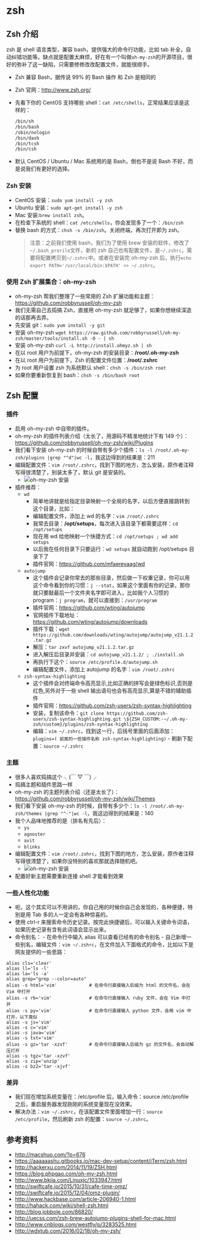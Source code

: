 # zsh

## Zsh 介绍

zsh 是 shell 语言类型，兼容 bash，提供强大的命令行功能，比如 tab 补全，自动纠错功能等。缺点就是配置太麻烦，好在有一个叫做`oh-my-zsh`的开源项目，很好的弥补了这一缺陷，只需要修修改改配置文件，就能很顺手。

- Zsh 兼容 Bash，据传说 99% 的 Bash 操作 和 Zsh 是相同的
- Zsh 官网：<http://www.zsh.org/>
- 先看下你的 CentOS 支持哪些 shell：`cat /etc/shells`，正常结果应该是这样的：

  ```bash
  /bin/sh
  /bin/bash
  /sbin/nologin
  /bin/dash
  /bin/tcsh
  /bin/csh
  ```

- 默认 CentOS / Ubuntu / Mac 系统用的是 Bash，倒也不是说 Bash 不好，而是说我们有更好的选择。

### Zsh 安装

- CentOS 安装：`sudo yum install -y zsh`
- Ubuntu 安装：`sudo apt-get install -y zsh`
- Mac 安装:`brew install zsh`。
- 在检查下系统的 shell：`cat /etc/shells`，你会发现多了一个：`/bin/zsh`
- 替换 bash 的方式：`chsh -s /bin/zsh`。关闭终端，再次打开即为 zsh。
  > 注意：之前我们使用 bash，我们为了使用 brew 安装的软件，修改了`~/.bash_prorile`文件，新的 zsh 自己也有配置文件，是`~/.zshrc`，需要将配置拷贝到`~/.zshrc`中。或者在安装完 oh-my-zsh 后，执行`echo export PATH='/usr/local/bin:$PATH' >> ~/.zshrc`。

### 使用 Zsh 扩展集合：oh-my-zsh

- oh-my-zsh 帮我们整理了一些常用的 Zsh 扩展功能和主题：<https://github.com/robbyrussell/oh-my-zsh>
- 我们无需自己去捣搞 Zsh，直接用 oh-my-zsh 就足够了，如果你想继续深造的话那再去弄。
- 先安装 git：`sudo yum install -y git`
- 安装 oh-my-zsh `wget https://raw.github.com/robbyrussell/oh-my-zsh/master/tools/install.sh -O - | sh`
- 安装 oh-my-zsh `curl -L http://install.ohmyz.sh | sh`
- 在以 root 用户为前提下，oh-my-zsh 的安装目录：**/root/.oh-my-zsh**
- 在以 root 用户为前提下，Zsh 的配置文件位置：**/root/.zshrc**
- 为 root 用户设置 zsh 为系统默认 shell：`chsh -s /bin/zsh root`
- 如果你要重新恢复到 bash：`chsh -s /bin/bash root`

## Zsh 配置

### 插件

- 启用 oh-my-zsh 中自带的插件。
- oh-my-zsh 的插件列表介绍（太长了，用源码不精准地统计下有 149 个）：<https://github.com/robbyrussell/oh-my-zsh/wiki/Plugins>
- 我们看下安装 oh-my-zsh 的时候自带有多少个插件：`ls -l /root/.oh-my-zsh/plugins |grep "^d"|wc -l`，我这边得到的结果是：211
- 编辑配置文件：`vim /root/.zshrc`，找到下图的地方，怎么安装，原作者注释写得很清楚了，别装太多了，默认 git 是安装的。
  - ![oh-my-zsh 安装](images/Zsh-c-1.jpg)
- 插件推荐：
  - `wd`
    - 简单地讲就是给指定目录映射一个全局的名字，以后方便直接跳转到这个目录，比如：
    - 编辑配置文件，添加上 wd 的名字：`vim /root/.zshrc`
    - 我常去目录：**/opt/setups**，每次进入该目录下都需要这样：`cd /opt/setups`
    - 现在用 wd 给他映射一个快捷方式：`cd /opt/setups ; wd add setups`
    - 以后我在任何目录下只要运行：`wd setups` 就自动跑到 /opt/setups 目录下了
    - 插件官网：<https://github.com/mfaerevaag/wd>
  - `autojump`
    - 这个插件会记录你常去的那些目录，然后做一下权重记录，你可以用这个命令看到你的习惯：`j --stat`，如果这个里面有你的记录，那你就只要敲最后一个文件夹名字即可进入，比如我个人习惯的 program：`j program`，就可以直接到：`/usr/program`
    - 插件官网：<https://github.com/wting/autojump>
    - 官网插件下载地址：<https://github.com/wting/autojump/downloads>
    - 插件下载：`wget https://github.com/downloads/wting/autojump/autojump_v21.1.2.tar.gz`
    - 解压：`tar zxvf autojump_v21.1.2.tar.gz`
    - 进入解压后目录并安装：`cd autojump_v21.1.2/ ; ./install.sh`
    - 再执行下这个：`source /etc/profile.d/autojump.sh`
    - 编辑配置文件，添加上 autojump 的名字：`vim /root/.zshrc`
  - `zsh-syntax-highlighting`
    - 这个插件会对终端命令高亮显示,比如正确的拼写会是绿色标识,否则是红色,另外对于一些 shell 输出语句也会有高亮显示,算是不错的辅助插件
    - 插件官网：<https://github.com/zsh-users/zsh-syntax-highlighting>
    - 安装，复制该命令：`git clone https://github.com/zsh-users/zsh-syntax-highlighting.git \${ZSH_CUSTOM:-~/.oh-my-zsh/custom}/plugins/zsh-syntax-highlighting`
    - 编辑：`vim ~/.zshrc`，找到这一行，后括号里面的后面添加：`plugins=( 前面的一些插件名称 zsh-syntax-highlighting)` - 刷新下配置：`source ~/.zshrc`

### 主题

- 很多人喜欢捣搞这个 ╮(￣ ▽ ￣)╭
- 捣搞主题和插件思路一样
- oh-my-zsh 的主题列表介绍（还是太长了）：<https://github.com/robbyrussell/oh-my-zsh/wiki/Themes>
- 我们看下安装 oh-my-zsh 的时候，自带有多少个：`ls -l /root/.oh-my-zsh/themes |grep "^-"|wc -l`，我这边得到的结果是：140
- 我个人品味地推荐的是（排名有先后）：
  - `ys`
  - `agnoster`
  - `avit`
  - `blinks`
- 编辑配置文件：`vim /root/.zshrc`，找到下图的地方，怎么安装，原作者注释写得很清楚了，如果你没特别的喜欢那就选择随机吧。
  - ![oh-my-zsh 安装](images/Zsh-d-1.jpg)
- 配置好新主题需要重新连接 shell 才能看到效果

### 一些人性化功能

- 呃，这个其实可以不用讲的，你自己用的时候你自己会发现的，各种便捷，特别是用 Tab 多的人一定会有各种惊喜的。
- 使用 ctrl-r 来搜索命令历史记录。按完此快捷键后，可以输入关键命令词语，如果历史记录有含有此词语会显示出来。
- 命令别名： - 在命令行中输入 alias 可以查看已经有的命令别名 - 自己新增一些别名，编辑文件：`vim ~/.zshrc`，在文件加入下面格式的命令，比如以下是网友提供的一些思路：

```shell
alias cls='clear'
alias ll='ls -l'
alias la='ls -a'
alias grep="grep --color=auto"
alias -s html='vim'            # 在命令行直接输入后缀为 html 的文件名，会在 Vim 中打开
alias -s rb='vim'              # 在命令行直接输入 ruby 文件，会在 Vim 中打开
alias -s py='vim'              # 在命令行直接输入 python 文件，会用 vim 中打开，以下类似
alias -s js='vim'
alias -s c='vim'
alias -s java='vim'
alias -s txt='vim'
alias -s gz='tar -xzvf'        # 在命令行直接输入后缀为 gz 的文件名，会自动解压打开
alias -s tgz='tar -xzvf'
alias -s zip='unzip'
alias -s bz2='tar -xjvf'
```

### 差异

- 我们现在增加系统变量在：/etc/profile 后，输入命令：source /etc/profile 之后，重启服务器发现刚刚的系统变量现在没效果。
- 解决办法：`vim ~/.zshrc`，在该配置文件里面增加一行：`source /etc/profile`，然后刷新 zsh 的配置：`source ~/.zshrc`。

## 参考资料

- <http://macshuo.com/?p=676>
- <https://aaaaaashu.gitbooks.io/mac-dev-setup/content/iTerm/zsh.html>
- <http://hackerxu.com/2014/11/19/ZSH.html>
- <https://blog.phpgao.com/oh-my-zsh.html>
- <http://www.bkjia.com/Linuxjc/1033947.html>
- <http://swiftcafe.io/2015/10/31/cafe-time-omz/>
- <http://swiftcafe.io/2015/12/04/omz-plugin/>
- <http://www.hackbase.com/article-206940-1.html>
- <http://hahack.com/wiki/shell-zsh.html>
- <http://blog.jobbole.com/86820/>
- <http://uecss.com/zsh-brew-autojump-plugins-shell-for-mac.html>
- <http://www.cnblogs.com/westfly/p/3283525.html>
- <http://wdxtub.com/2016/02/18/oh-my-zsh/>
